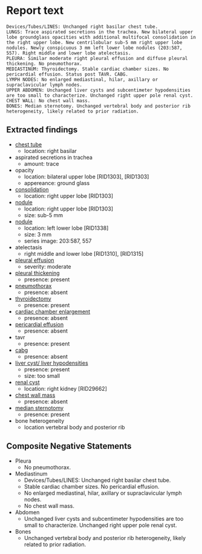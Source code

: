# Report text

```text
Devices/Tubes/LINES: Unchanged right basilar chest tube.
LUNGS: Trace aspirated secretions in the trachea. New bilateral upper lobe groundglass opacities with additional multifocal consolidation in the right upper lobe. New centrilobular sub-5 mm right upper lobe nodules. Newly conspicuous 3 mm left lower lobe nodules (203:587, 557). Right middle and lower lobe atelectasis.
PLEURA: Similar moderate right pleural effusion and diffuse pleural thickening. No pneumothorax.
MEDIASTINUM: Thyroidectomy. Stable cardiac chamber sizes. No pericardial effusion. Status post TAVR. CABG.
LYMPH NODES: No enlarged mediastinal, hilar, axillary or supraclavicular lymph nodes.
UPPER ABDOMEN: Unchanged liver cysts and subcentimeter hypodensities are too small to characterize. Unchanged right upper pole renal cyst.
CHEST WALL: No chest wall mass.
BONES: Median sternotomy. Unchanged vertebral body and posterior rib heterogeneity, likely related to prior radiation.
```

## Extracted findings

- [chest tube](../../definitions/hood/chest-tube.json)
  - location: right basilar
- aspirated secretions in trachea
  - amount: trace
- opacity
  - location: bilateral upper lobe \[RID1303\], \[RID1303\]
  - appereance: ground glass
- [consolidation](../../definitions/smartreporting/consolidation.txt)
  - location: right upper lobe \[RID1303\]
- [nodule](../../definitions/hood/pulmonary-nodule.json)
  - location: right upper lobe \[RID1303\]
  - size: sub-5 mm
- [nodule](../../definitions/hood/pulmonary-nodule.json)
  - location: left lower lobe \[RID1338\]
  - size: 3 mm
  - series image: 203:587, 557
- atelectasis
  - right middle and lower lobe \[RID1310\], \[RID1315\]
- [pleural effusion](../../definitions/hood/pleural-effusion.json)
  - severity: moderate
- [pleural thickening](../../definitions/hood/pleural-thickening.md)
  - presence: present
- [pneumothorax](../../definitions/hood/pneumothorax.md)
  - presence: absent
- [thyroidectomy](../../definitions/hood/thyroidectomy.json)
  - presence: present
- [cardiac chamber enlargement](../../definitions/upmedic/Cardiomegaly.cde.md)
  - presence: absent
- [pericardial effusion](../../definitions/hood/pericardial-effusion.md)
  - presence: absent
- tavr
  - presence: present
- [cabg](../../definitions/hood/cabg.json)
  - presence: absent
- [liver cyst/ liver hypodensities](../../definitions/hood/hepatic-cyst.json)
  - presence: present
  - size: too small
- [renal cyst](../../definitions/nuance/hepatic_and_renal_cysts.json)
  - location: right kidney \[RID29662\]
- [chest wall mass](../../definitions/hood/chest-wall.json)  
  - presence: absent
- [median sternotomy](../../definitions/hood/median-sternotomy.md)
  - presence: present
- bone heterogeneity
  - location vertebral body and posterior rib

## Composite Negative Statements

- Pleura
  - No pneumothorax.
- Mediastinum
  - Devices/Tubes/LINES: Unchanged right basilar chest tube.
  - Stable cardiac chamber sizes. No pericardial effusion.
  - No enlarged mediastinal, hilar, axillary or supraclavicular lymph nodes.
  - No chest wall mass.
- Abdomen
  - Unchanged liver cysts and subcentimeter hypodensities are too small to characterize. Unchanged right upper pole renal cyst.
- Bones
  - Unchanged vertebral body and posterior rib heterogeneity, likely related to prior radiation.
